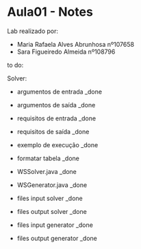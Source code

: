 # Aula01 - Notes

Lab realizado por: 

* Maria Rafaela Alves Abrunhosa nº107658
* Sara Figueiredo Almeida nº108796


to do:

Solver:
- argumentos de entrada _done
- argumentos de saída _done
- requisitos de entrada _done
- requisitos de saída _done
- exemplo de execução _done
- formatar tabela _done

- WSSolver.java _done
- WSGenerator.java _done
- files input solver _done
- files output solver _done
- files input generator _done
- files output generator _done